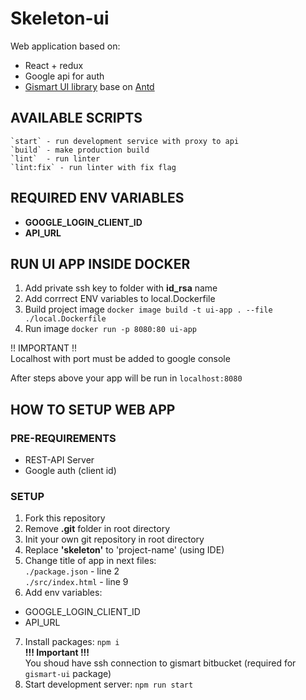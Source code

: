 # Skeleton-ui  

Web application based on:
* React + redux
* Google api for auth
* [Gismart UI library](https://bitbucket.org/gismart/gismart-ui/) base on [Antd](https://ant.design/)

  
## AVAILABLE SCRIPTS  
  
    `start` - run development service with proxy to api  
    `build` - make production build  
    `lint`  - run linter  
    `lint:fix` - run linter with fix flag  
  
## REQUIRED ENV VARIABLES  
  
* **GOOGLE_LOGIN_CLIENT_ID**  
* **API_URL**  
  
## RUN UI APP INSIDE DOCKER
  
1) Add private ssh key to folder with **id_rsa** name  
2) Add corrrect ENV variables to local.Dockerfile  
3) Build project image `docker image build -t ui-app . --file  ./local.Dockerfile`  
4) Run image `docker run -p 8080:80 ui-app`  
  
!! IMPORTANT !!  
Localhost with port must be added to google console  
  
After steps above your app will be run in `localhost:8080`  
  
## HOW TO SETUP WEB APP

### PRE-REQUIREMENTS
* REST-API Server  
* Google auth (client id)  

### SETUP  
1) Fork this repository  
2) Remove **.git** folder in root directory  
3) Init your own git repository in root directory  
4) Replace **'skeleton'** to 'project-name' (using IDE)  
5) Change title of app in next files:  
  `./package.json`   - line 2  
  `./src/index.html` - line 9  
6) Add env variables:
  * GOOGLE_LOGIN_CLIENT_ID  
  * API_URL  
7) Install packages: `npm i`  
  **!!! Important !!!**  
  You shoud have ssh connection to gismart bitbucket (required for `gismart-ui` package)  
8) Start development server: `npm run start`  

